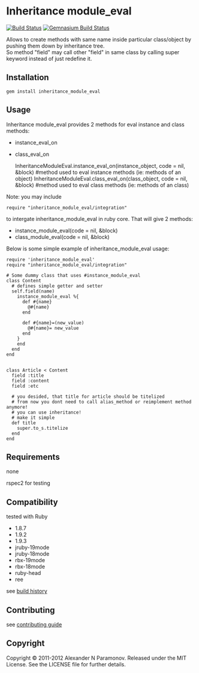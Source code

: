 Inheritance module_eval
=======================
[![Build Status](https://secure.travis-ci.org/AlexParamonov/inheritance_module_eval.png)](http://travis-ci.org/AlexParamonov/inheritance_module_eval)
[![Gemnasium Build Status](https://gemnasium.com/AlexParamonov/inheritance_module_eval.png)](http://gemnasium.com/AlexParamonov/inheritance_module_eval)  

Allows to create methods with same name inside particular class/object by pushing them down by inheritance tree.  
So method "field" may call other "field" in same class by calling super keyword instead of just redefine it.

Installation
------------
    gem install inheritance_module_eval

Usage
-----
Inheritance module_eval provides 2 methods for eval instance and class methods:

* instance_eval_on
* class_eval_on


    InheritanceModuleEval.instance_eval_on(instance_object, code = nil, &block) #method used to eval instance methods (ie: methods of an object)
    InheritanceModuleEval.class_eval_on(class_object, code = nil, &block)       #method used to eval class methods (ie: methods of an class)

Note: you may include

    require "inheritance_module_eval/integration"
to intergate inheritance_module_eval in ruby core. That will give 2 methods:

* instance_module_eval(code = nil, &block)
* class_module_eval(code = nil, &block)

Below is some simple example of inheritance_module_eval usage:

    require 'inheritance_module_eval'
    require "inheritance_module_eval/integration"

    # Some dummy class that uses #instance_module_eval
    class Content
      # defines simple getter and setter
      self.field(name)
        instance_module_eval %{
          def #{name}
            @#{name}
          end

          def #{name}=(new_value)
            @#{name}= new_value
          end
        }
        end
      end
    end


    class Article < Content
      field :title
      field :content
      field :etc

      # you desided, that title for article should be titelized
      # from now you dont need to call alias_method or reimplement method anymore!
      # you can use inheritance!
      # make it simple
      def title
        super.to_s.titelize
      end
    end

Requirements
------------
none

rspec2 for testing

Compatibility
-------------
tested with Ruby

* 1.8.7
* 1.9.2
* 1.9.3
* jruby-19mode
* jruby-18mode
* rbx-19mode
* rbx-18mode
* ruby-head
* ree

see [build history](http://travis-ci.org/#!/AlexParamonov/inheritance_module_eval/builds)

Contributing
-------------
see [contributing guide](http://github.com/AlexParamonov/inheritance_module_eval/blob/master/CONTRIBUTING.md)

Copyright
---------
Copyright © 2011-2012 Alexander N Paramonov.
Released under the MIT License. See the LICENSE file for further details.